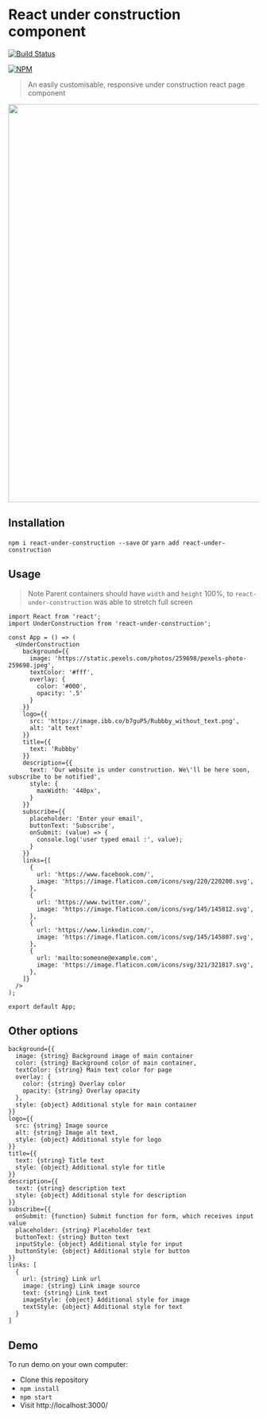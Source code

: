 # React under construction component

[![Build Status](https://travis-ci.org/Rubbby/react-under-construction.svg?branch=master)](https://travis-ci.org/Rubbby/react-under-construction)

[![NPM](https://nodei.co/npm/express.png)](https://npmjs.org/package/react-under-construction)

> An easily customisable, responsive under construction react page component

<img src="https://github.com/Rubbby/react-under-construction/blob/master/demo-screenshot.jpg" width="800">

## Installation

`npm i react-under-construction --save` or `yarn add react-under-construction `

## Usage

> Note Parent containers should have `width` and `height` 100%, to `react-under-construction` was able to stretch full screen

````
import React from 'react';
import UnderConstruction from 'react-under-construction';

const App = () => (
  <UnderConstruction
    background={{
      image: 'https://static.pexels.com/photos/259698/pexels-photo-259698.jpeg',
      textColor: '#fff',
      overlay: {
        color: '#000',
        opacity: '.5'
      }
    }}
    logo={{
      src: 'https://image.ibb.co/b7guP5/Rubbby_without_text.png',
      alt: 'alt text'
    }}
    title={{
      text: 'Rubbby'
    }}
    description={{
      text: 'Our website is under construction. We\'ll be here soon, subscribe to be notified',
      style: {
        maxWidth: '440px',
      }
    }}
    subscribe={{
      placeholder: 'Enter your email',
      buttonText: 'Subscribe',
      onSubmit: (value) => {
        console.log('user typed email :', value);
      }
    }}
    links={[
      {
        url: 'https://www.facebook.com/',
        image: 'https://image.flaticon.com/icons/svg/220/220200.svg',
      },
      {
        url: 'https://www.twitter.com/',
        image: 'https://image.flaticon.com/icons/svg/145/145812.svg',
      },
      {
        url: 'https://www.linkedin.com/',
        image: 'https://image.flaticon.com/icons/svg/145/145807.svg',
      },
      {
        url: 'mailto:someone@example.com',
        image: 'https://image.flaticon.com/icons/svg/321/321817.svg',
      },
    ]}
  />
);

export default App;
````

## Other options

````
background={{
  image: {string} Background image of main container
  color: {string} Background color of main container,
  textColor: {string} Main text color for page
  overlay: {
    color: {string} Overlay color
    opacity: {string} Overlay opacity
  },
  style: {object} Additional style for main container
}}
logo={{
  src: {string} Image source
  alt: {string} Image alt text,
  style: {object} Additional style for logo
}}
title={{
  text: {string} Title text
  style: {object} Additional style for title
}}
description={{
  text: {string} description text
  style: {object} Additional style for description
}}
subscribe={{
  onSubmit: {function} Submit function for form, which receives input value 
  placeholder: {string} Placeholder text
  buttonText: {string} Button text
  inputStyle: {object} Additional style for input
  buttonStyle: {object} Additional style for button
}}
links: [
  {
    url: {string} Link url
    image: {string} Link image source
    text: {string} Link text
    imageStyle: {object} Additional style for image
    textStyle: {object} Additional style for text
  }
]
````

## Demo

To run demo on your own computer:

* Clone this repository
* `npm install`
* `npm start`
* Visit http://localhost:3000/
